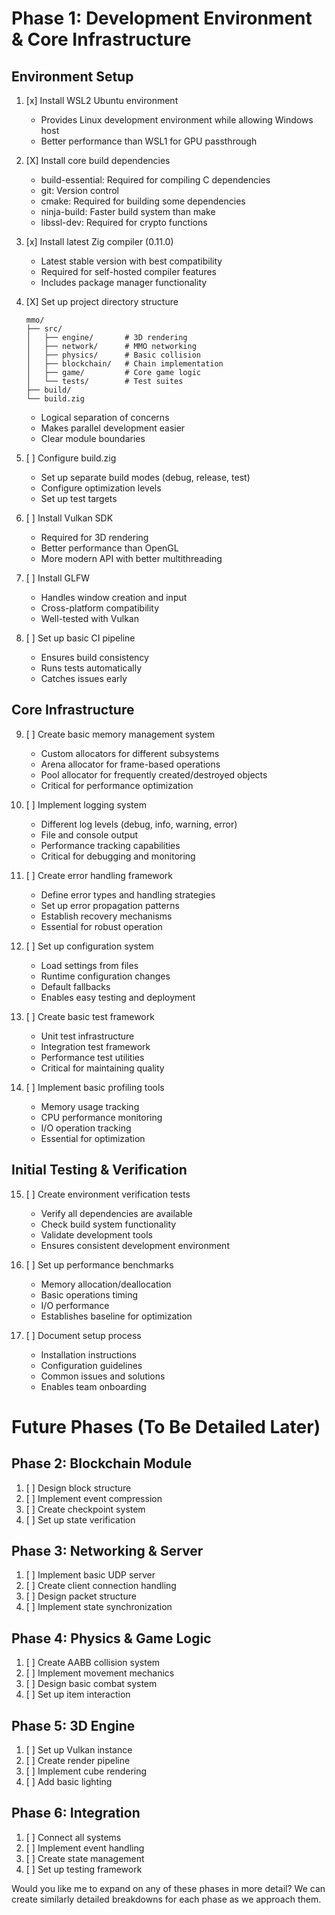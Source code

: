 # Phase 1: Development Environment & Core Infrastructure
## Environment Setup
1. [x] Install WSL2 Ubuntu environment
   - Provides Linux development environment while allowing Windows host
   - Better performance than WSL1 for GPU passthrough

2. [X] Install core build dependencies
   - build-essential: Required for compiling C dependencies
   - git: Version control
   - cmake: Required for building some dependencies
   - ninja-build: Faster build system than make
   - libssl-dev: Required for crypto functions

3. [x] Install latest Zig compiler (0.11.0)
   - Latest stable version with best compatibility
   - Required for self-hosted compiler features
   - Includes package manager functionality

4. [X] Set up project directory structure
   ```
   mmo/
   ├── src/
   │   ├── engine/       # 3D rendering
   │   ├── network/      # MMO networking
   │   ├── physics/      # Basic collision
   │   ├── blockchain/   # Chain implementation
   │   ├── game/         # Core game logic
   │   └── tests/        # Test suites
   ├── build/
   └── build.zig
   ```
   - Logical separation of concerns
   - Makes parallel development easier
   - Clear module boundaries

5. [ ] Configure build.zig
   - Set up separate build modes (debug, release, test)
   - Configure optimization levels
   - Set up test targets

6. [ ] Install Vulkan SDK
   - Required for 3D rendering
   - Better performance than OpenGL
   - More modern API with better multithreading

7. [ ] Install GLFW
   - Handles window creation and input
   - Cross-platform compatibility
   - Well-tested with Vulkan

8. [ ] Set up basic CI pipeline
   - Ensures build consistency
   - Runs tests automatically
   - Catches issues early

## Core Infrastructure

9. [ ] Create basic memory management system
   - Custom allocators for different subsystems
   - Arena allocator for frame-based operations
   - Pool allocator for frequently created/destroyed objects
   - Critical for performance optimization

10. [ ] Implement logging system
    - Different log levels (debug, info, warning, error)
    - File and console output
    - Performance tracking capabilities
    - Critical for debugging and monitoring

11. [ ] Create error handling framework
    - Define error types and handling strategies
    - Set up error propagation patterns
    - Establish recovery mechanisms
    - Essential for robust operation

12. [ ] Set up configuration system
    - Load settings from files
    - Runtime configuration changes
    - Default fallbacks
    - Enables easy testing and deployment

13. [ ] Create basic test framework
    - Unit test infrastructure
    - Integration test framework
    - Performance test utilities
    - Critical for maintaining quality

14. [ ] Implement basic profiling tools
    - Memory usage tracking
    - CPU performance monitoring
    - I/O operation tracking
    - Essential for optimization

## Initial Testing & Verification

15. [ ] Create environment verification tests
    - Verify all dependencies are available
    - Check build system functionality
    - Validate development tools
    - Ensures consistent development environment

16. [ ] Set up performance benchmarks
    - Memory allocation/deallocation
    - Basic operations timing
    - I/O performance
    - Establishes baseline for optimization

17. [ ] Document setup process
    - Installation instructions
    - Configuration guidelines
    - Common issues and solutions
    - Enables team onboarding

# Future Phases (To Be Detailed Later)

## Phase 2: Blockchain Module
1. [ ] Design block structure
2. [ ] Implement event compression
3. [ ] Create checkpoint system
4. [ ] Set up state verification

## Phase 3: Networking & Server
1. [ ] Implement basic UDP server
2. [ ] Create client connection handling
3. [ ] Design packet structure
4. [ ] Implement state synchronization

## Phase 4: Physics & Game Logic
1. [ ] Create AABB collision system
2. [ ] Implement movement mechanics
3. [ ] Design basic combat system
4. [ ] Set up item interaction

## Phase 5: 3D Engine
1. [ ] Set up Vulkan instance
2. [ ] Create render pipeline
3. [ ] Implement cube rendering
4. [ ] Add basic lighting

## Phase 6: Integration
1. [ ] Connect all systems
2. [ ] Implement event handling
3. [ ] Create state management
4. [ ] Set up testing framework

Would you like me to expand on any of these phases in more detail? We can create similarly detailed breakdowns for each phase as we approach them.